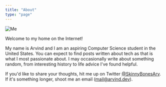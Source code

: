 ```yaml
---
title: "About"
type: "page"
---
```


![Me](/img/MemojiWaving.png)

Welcome to my home on the Internet!

My name is Arvind and I am an aspiring Computer Science student in the United States. You can expect to find posts written about tech as that is what I most passionate about. I may occasionally write about something random, from interesting history to life advice I've found helpful.

If you'd like to share your thoughts, hit me up on Twitter [@SkinnyBonesArv](https://twitter.com/SkinnyBonesArv). If it's something longer, shoot me an email (<mail@arvind.dev>).
